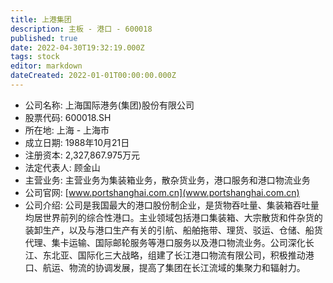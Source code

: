 ```yaml
---
title: 上港集团
description: 主板 - 港口 - 600018
published: true
date: 2022-04-30T19:32:19.000Z
tags: stock
editor: markdown
dateCreated: 2022-01-01T00:00:00.000Z
---
```


- 公司名称: 上海国际港务(集团)股份有限公司
- 股票代码: 600018.SH
- 所在地: 上海 - 上海市
- 成立日期: 1988年10月21日
- 注册资本: 2,327,867.975万元
- 法定代表人: 顾金山
- 主营业务: 主营业务为集装箱业务，散杂货业务，港口服务和港口物流业务
- 公司官网: [www.portshanghai.com.cn](www.portshanghai.com.cn)
- 公司介绍: 公司是我国最大的港口股份制企业，是货物吞吐量、集装箱吞吐量均居世界前列的综合性港口。主业领域包括港口集装箱、大宗散货和件杂货的装卸生产，以及与港口生产有关的引航、船舶拖带、理货、驳运、仓储、船货代理、集卡运输、国际邮轮服务等港口服务以及港口物流业务。公司深化长江、东北亚、国际化三大战略，组建了长江港口物流有限公司，积极推动港口、航运、物流的协调发展，提高了集团在长江流域的集聚力和辐射力。


